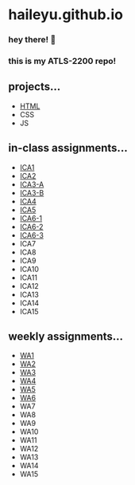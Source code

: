 # haileyu.github.io

### hey there! 👋
### this is my ATLS-2200 repo!  

## projects...
* [HTML](https://haileyu.github.io/haileyu/html-midterm/page1)
* CSS 
* JS 

## in-class assignments...
* [ICA1](/ica/hu-ica1.pdf)
* [ICA2](/ica/hu-ica2.pdf)
* [ICA3-A](https://haileyu.github.io/haileyu/ica/hu-ica3a)
* [ICA3-B](https://haileyu.github.io/haileyu/ica/hu-ica3b)
* [ICA4](https://haileyu.github.io/haileyu/ica/hu-ica4)
* [ICA5](https://haileyu.github.io/haileyu/ica/hu-ica5)
* [ICA6-1](https://haileyu.github.io/haileyu/ica6/ica6-part1)
* [ICA6-2](https://haileyu.github.io/haileyu/ica6/ica6-part2)
* [ICA6-3](https://haileyu.github.io/haileyu/ica6/ica6-part3)
* ICA7
* ICA8
* ICA9
* ICA10
* ICA11
* ICA12
* ICA13
* ICA14
* ICA15

## weekly assignments...
* [WA1](https://haileyu.github.io/haileyu/wa/wa1)
* [WA2](https://haileyu.github.io/haileyu/wa/wa2)
* [WA3](https://haileyu.github.io/haileyu/wa/wa3)
* [WA4](https://haileyu.github.io/haileyu/wa/wa4)
* [WA5](https://haileyu.github.io/haileyu/wa/wa5)
* [WA6](https://haileyu.github.io/haileyu/wa/wa6)
* WA7
* WA8
* WA9
* WA10
* WA11
* WA12
* WA13
* WA14
* WA15